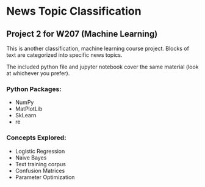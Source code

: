 # News Topic Classification

## Project 2 for W207 (Machine Learning)

This is another classification, machine learning course project. Blocks of text are categorized into specific news topics. 

The included python file and jupyter notebook cover the same material (look at whichever you prefer).

### Python Packages:
* NumPy
* MatPlotLib
* SkLearn
* re

### Concepts Explored:
* Logistic Regression
* Naive Bayes
* Text training corpus
* Confusion Matrices
* Parameter Optimization